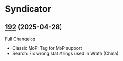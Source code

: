 # Syndicator

## [192](https://github.com/Baganator/Syndicator/tree/192) (2025-04-28)
[Full Changelog](https://github.com/Baganator/Syndicator/compare/191...192) 

- Classic MoP: Tag for MoP support  
- Search: Fix wrong stat strings used in Wrath (China)  
